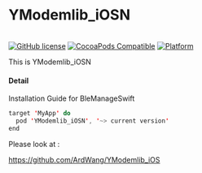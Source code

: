 # YModemlib_iOSN

<br>
<a href="https://raw.githubusercontent.com/QuickDevelopers/YModemlib_iOSN/master/LICENSE" rel="nofollow"><img src="https://img.shields.io/badge/license-MIT-lightgrey.svg" alt="GitHub license" data-canonical-src="https://img.shields.io/badge/license-MIT-lightgrey.svg" style="max-width:100%;"></a> <a href="https://cocoapods.org/pods/YModemlib_iOSN" rel="nofollow"><img src="https://img.shields.io/cocoapods/v/YModemlib_iOSN.svg" alt="CocoaPods Compatible" data-canonical-src="https://img.shields.io/cocoapods/v/YModemlib_iOSN.svg" style="max-width:100%;"></a> <a href="http://cocoadocs.org/docsets/YModemlib_iOSN" rel="nofollow"><img src="https://img.shields.io/cocoapods/p/YModemlib_iOSN.svg?style=flat" alt="Platform" data-canonical-src="https://img.shields.io/cocoapods/p/YModemlib_iOSN.svg?style=flat" style="max-width:100%;"></a>
<br>

This is YModemlib_iOSN

#### Detail

Installation Guide for BleManageSwift

```java
target 'MyApp' do
  pod 'YModemlib_iOSN', '~> current version'
end
```


Please look at :

https://github.com/ArdWang/YModemlib_iOS

